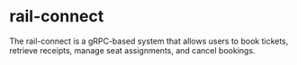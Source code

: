 # rail-connect
The rail-connect is a gRPC-based system that allows users to book tickets, retrieve receipts, manage seat assignments, and cancel bookings.
